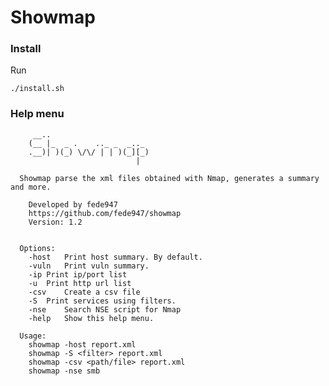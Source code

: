 # Showmap

### Install
Run

	./install.sh
	
### Help menu

		 __..                      
		(__ |_  _ .    .._ _  _.._ 
		.__)| )(_) \/\/ | | )(_][_)
		                        |  
		
	  Showmap parse the xml files obtained with Nmap, generates a summary and more.
	
		Developed by fede947
		https://github.com/fede947/showmap
		Version: 1.2
	
	
	  Options:
		-host	Print host summary. By default.
		-vuln	Print vuln summary.
		-ip	Print ip/port list
		-u	Print http url list
		-csv	Create a csv file
		-S	Print services using filters.
		-nse	Search NSE script for Nmap
		-help	Show this help menu.
	
	  Usage:
		showmap -host report.xml
		showmap -S <filter>	report.xml
		showmap -csv <path/file> report.xml
		showmap -nse smb

